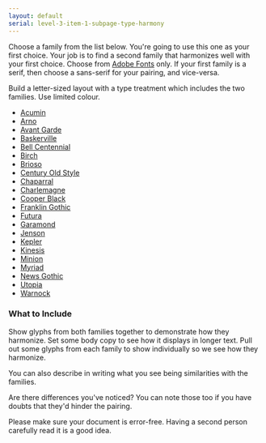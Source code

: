 ```yaml
---
layout: default
serial: level-3-item-1-subpage-type-harmony
---
```

Choose a family from the list below. You're going to use this one as your first choice. Your job is to find a second family that harmonizes well with your first choice. Choose from [Adobe Fonts](http://fonts.adobe.com) only. If your first family is a serif, then choose a sans-serif for your pairing, and vice-versa.

Build a letter-sized layout with a type treatment which includes the two families. Use limited colour.

<ul class="hasBullets columns3">
	<li><a href="https://fonts.adobe.com/fonts/acumin" target="_blank" title="Acumin">Acumin</a></li>
	<li><a href="https://fonts.adobe.com/fonts/arno" target="_blank" title="Arno">Arno</a></li>
	<li><a href="https://fonts.adobe.com/fonts/itc-avant-garde-gothic" target="_blank" title="Avant Garde">Avant Garde</a></li>
	<li><a href="https://fonts.adobe.com/fonts/baskerville" target="_blank" title="Baskerville">Baskerville</a></li>
	<li><a href="https://fonts.adobe.com/fonts/bell-centennial-std" target="_blank" title="Bell Centennial">Bell Centennial</a></li>
	<li><a href="https://fonts.adobe.com/fonts/birch" target="_blank" title="Birch">Birch</a></li>
	<li><a href="https://fonts.adobe.com/fonts/brioso" target="_blank" title="Brioso">Brioso</a></li>
	<li><a href="https://fonts.adobe.com/fonts/century-old-style" target="_blank" title="Century Old Style">Century Old Style</a></li>
	<li><a href="https://fonts.adobe.com/fonts/chaparral" target="_blank" title="Chaparral">Chaparral</a></li>
	<li><a href="https://fonts.adobe.com/fonts/charlemagne" target="_blank" title="Charlemagne">Charlemagne</a></li>
	<li><a href="https://fonts.adobe.com/fonts/cooper-black" target="_blank" title="Cooper Black">Cooper Black</a></li>
	<li><a href="https://fonts.adobe.com/fonts/franklin-gothic-urw" target="_blank" title="Franklin Gothic">Franklin Gothic</a></li>
	<li><a href="https://fonts.adobe.com/fonts/futura-pt" target="_blank" title="Futura">Futura</a></li>
	<li><a href="https://fonts.adobe.com/fonts/garamond-premier" target="_blank" title="Garamond">Garamond</a></li>
	<li><a href="https://fonts.adobe.com/fonts/adobe-jenson" target="_blank" title="Jenson">Jenson</a></li>
	<li><a href="https://fonts.adobe.com/fonts/kepler" target="_blank" title="Kepler">Kepler</a></li>
	<li><a href="https://fonts.adobe.com/fonts/kinesis" target="_blank" title="Kinesis">Kinesis</a></li>
	<li><a href="https://fonts.adobe.com/fonts/minion" target="_blank" title="Minion">Minion</a></li>
	<li><a href="https://fonts.adobe.com/fonts/myriad" target="_blank" title="Myriad">Myriad</a></li>
	<li><a href="https://fonts.adobe.com/fonts/news-gothic" target="_blank" title="News Gothic">News Gothic</a></li>
	<li><a href="https://fonts.adobe.com/fonts/utopia" target="_blank" title="Utopia">Utopia</a></li>
	<li><a href="https://fonts.adobe.com/fonts/warnock" target="_blank" title="Warnock">Warnock</a></li>
</ul>

### What to Include

Show glyphs from both families together to demonstrate how they harmonize. Set some body copy to see how it displays in longer text. Pull out some glyphs from each family to show individually so we see how they harmonize.

You can also describe in writing what you see being similarities with the families.

Are there differences you've noticed? You can note those too if you have doubts that they'd hinder the pairing.

Please make sure your document is error-free. Having a second person carefully read it is a good idea.